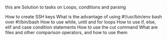 this are Solution to tasks on Loops, conditions and parsing

How to create SSH keys What is the advantage of using #!/usr/bin/env bash over #!/bin/bash 
How to use while, until and for loops How to use if, else, elif and case condition statements 
How to use the cut command What are files and other comparison operators, and how to use them

